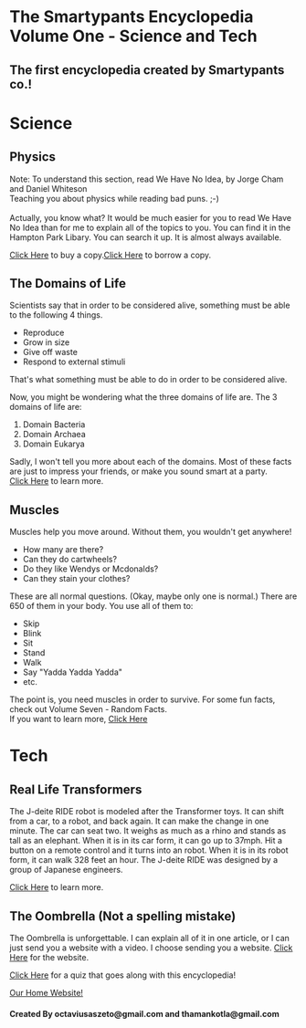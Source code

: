 # The Smartypants Encyclopedia Volume One - Science and Tech
## The first encyclopedia created by Smartypants co.!

<html>
    <head>
        <meta charset="utf-8">
        <title>The Smartypants Encyclopedia Volume One - Science and Tech</title>
    </head>
    <body>
        <h1>Science</h1>
        <h2>Physics</h2>
        <p>Note: To understand this section, read We Have No Idea, by Jorge Cham and Daniel Whiteson<br>
        Teaching you about physics while reading bad puns. ;-)<br>
        <br>
        Actually, you know what? It would be much easier for you to read We Have No Idea than for me to explain all of the topics to you. You can find it in the Hampton Park Libary. You can search it up. It is almost always available.</p>
        <p><a href="https://www.amazon.com/We-Have-No-Idea-Universe/dp/0735211515">Click Here</a> to buy a copy.<a href="https://catalog.forsythpl.org/polaris/search/title.aspx?ctx=1.1033.0.0.1&pos=1">Click Here</a> to borrow a copy.</p>
        <h2>The Domains of Life</h2>
        <p>Scientists say that in order to be considered alive, something must be able to the following 4 things.</p>
        <ul>
            <li>Reproduce</li>
            <li>Grow in size</li>
            <li>Give off waste</li>
            <li>Respond to external stimuli</li>
        </ul>
        <p>That's what something must be able to do in order to be considered alive.</p>
        <p>Now, you might be wondering what the three domains of life are. The 3 domains of life are: </p>
        <ol>
            <li>Domain Bacteria</li>
            <li>Domain Archaea</li>
            <li>Domain Eukarya</li>
        </ol>
        <p>Sadly, I won't tell you more about each of the domains. Most of these facts are just to impress your friends, or make you sound smart at a party. <br>
        <a href="https://en.wikipedia.org/wiki/Domain_(biology)">Click Here</a> to learn more.</p>
        <h2>Muscles</h2>
        <p>Muscles help you move around. Without them, you wouldn't get anywhere!                                                                                                         <ul>
            <li>How many are there?</li>
            <li>Can they do cartwheels?</li>
            <li>Do they like Wendys or Mcdonalds?</li>
            <li>Can they stain your clothes?</li>
        </ul>These are all normal questions. (Okay, maybe only one is normal.) There are 650 of them in your body. You use all of them to:</p>
        <ul>
            <li>Skip</li>
            <li>Blink</li>
            <li>Sit</li>
            <li>Stand</li>
            <li>Walk</li>
            <li>Say "Yadda Yadda Yadda"</li>
            <li>etc.</li>
        </ul>
        <p>The point is, you need muscles in order to survive. For some fun facts, check out Volume Seven - Random Facts. <br>If you want to learn more, <a href="https://en.wikipedia.org/wiki/Muscle">Click Here</a></p>
    <h1>Tech</h1>
    <h2>Real Life Transformers</h2>
    <p>The J-deite RIDE robot is modeled after the Transformer toys. It can shift from a car, to a robot, and back again. It can make the change in one minute. The car can seat two. It weighs as much as a rhino and stands as tall as an elephant. When it is in its car form, it can go up to 37mph. Hit a button on a remote control and it turns into an robot. When it is in its robot form, it can walk 328 feet an hour. The J-deite RIDE was designed by a group of Japanese engineers.</p>
    <p><a href="https://www.sciencealert.com/japanese-scientists-have-actually-made-a-working-real-life-transformers-car-j-deite-ride">Click Here</a> to learn more.</p>
    <h2>The Oombrella (Not a spelling mistake)</h2>
    <p>The Oombrella is unforgettable. I can explain all of it in one article, or I can just send you a website with a video. I choose sending you a website. <a href="https://www.kickstarter.com/projects/wezzoo/oombrella-unforgettable-umbrella">Click Here</a> for the website.</p>
    <p><a href="https://forms.gle/99KjVR6eP4YMZfE78">Click Here</a> for a quiz that goes along with this encyclopedia!</p>
        <a href="https://octaviustheking.github.io/The-Smartypants-co.-Home-Website/">Our Home Website!</a> 
        <h4>Created By octaviusaszeto@gmail.com and thamankotla@gmail.com</h4>
